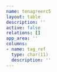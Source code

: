 ```yaml
---
name: tenagreerc5
layout: table
description: ''
active: false
relations: []
app_area: ''
columns:
- name: tag_ref
  type: char(11)
  description: ''
---
```


